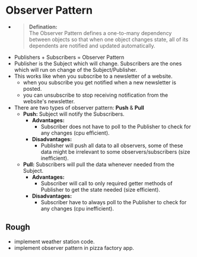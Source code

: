 # Observer Pattern

- > **Defination:**  
  The Observer Pattern defines a one-to-many dependency between objects so that when one object changes state, all of its dependents are notified and updated automatically.
- Publishers + Subscribers = Observer Pattern
- Publisher is the Subject which will change. Subscribers are the ones which will run on change of the Subject/Publisher.
- This works like when you subscribe to a newsletter of a website.
  - when you subscribe you get notified when a new newsletter is posted.
  - you can unsubscribe to stop receiving notification from the website's newsletter.
- There are two types of observer pattern: **Push** & **Pull**
  - **Push:** Subject will notify the Subscribers.
    - **Advantages:**
      - Subscriber does not have to poll to the Publisher to check for any changes (cpu efficient).
    - **Disadvantages:**
      - Publisher will push all data to all observers, some of these data might be irrelevant to some observers/subscribers (size inefficient).
  - **Pull:** Subscribers will pull the data whenever needed from the Subject.
    - **Advantages:**
      - Subscriber will call to only required getter methods of Publisher to get the state needed (size efficient).
    - **Disadvantages:**
      - Subscriber have to always poll to the Publisher to check for any changes (cpu inefficient).


## Rough
- implement weather station code.
- implement observer pattern in pizza factory app.
